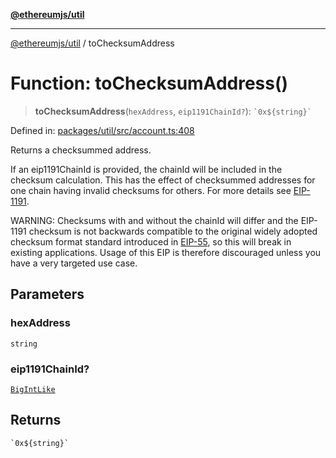 [**@ethereumjs/util**](../README.md)

***

[@ethereumjs/util](../README.md) / toChecksumAddress

# Function: toChecksumAddress()

> **toChecksumAddress**(`hexAddress`, `eip1191ChainId?`): `` `0x${string}` ``

Defined in: [packages/util/src/account.ts:408](https://github.com/ethereumjs/ethereumjs-monorepo/blob/master/packages/util/src/account.ts#L408)

Returns a checksummed address.

If an eip1191ChainId is provided, the chainId will be included in the checksum calculation. This
has the effect of checksummed addresses for one chain having invalid checksums for others.
For more details see [EIP-1191](https://eips.ethereum.org/EIPS/eip-1191).

WARNING: Checksums with and without the chainId will differ and the EIP-1191 checksum is not
backwards compatible to the original widely adopted checksum format standard introduced in
[EIP-55](https://eips.ethereum.org/EIPS/eip-55), so this will break in existing applications.
Usage of this EIP is therefore discouraged unless you have a very targeted use case.

## Parameters

### hexAddress

`string`

### eip1191ChainId?

[`BigIntLike`](../type-aliases/BigIntLike.md)

## Returns

`` `0x${string}` ``

